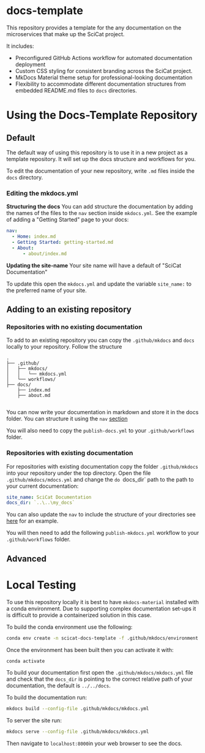 # docs-template

This repository provides a template for the any documentation on the microservices that make up the SciCat project.

It includes:

   *  Preconfigured GitHub Actions workflow for automated documentation deployment
   *  Custom CSS styling for consistent branding across the SciCat project.
   *  MkDocs Material theme setup for professional-looking documentation
   *  Flexibility to accommodate different documentation structures from embedded README.md files to `docs` directories.

# Using the Docs-Template Repository

## Default
The default way of using this repository is to use it in a new project as a template repository. It will set up the docs structure and workflows for you.

To edit the documentation of your new repository, write `.md` files inside the `docs` directory.

### Editing the mkdocs.yml
**Structuring the docs**
You can add structure the documentation by adding the names of the files to the `nav` section inside `mkdocs.yml`. See the example of adding a "Getting Started" page to your docs:
```yaml
nav:
  - Home: index.md
  - Getting Started: getting-started.md
  - About:
      - about/index.md
```
**Updating the site-name**
Your site name will have a default of "SciCat Documentation"

To update this open the `mkdocs.yml` and update the variable `site_name:` to the preferred name of your site.

## Adding to an existing repository
### Repositories with no existing documentation
To add to an existing repository you can copy the `.github/mkdocs` and `docs` locally to your repository. Follow the structure

```
.
├── .github/
│   ├── mkdocs/
│   │   └── mkdocs.yml
│   └── workflows/
├── docs/
    ├── index.md
    ├── about.md


```
You can now write your documentation in markdown and store it in the docs folder. You can structure it using the `nav` [section](#editing-the-mkdocsyml)

You will also need to copy the `publish-docs.yml` to your `.github/workflows` folder.

### Repositories with existing documentation

For repositories with existing documentation copy the folder `.github/mkdocs` into your repository under the top directory. Open the file `.github/mkdocs/mdocs.yml` and change the `do
`docs_dir` path to the path to your current documentation:
```yaml
site_name: SciCat Documentation
docs_dir: `..\..\my_docs`
```
You can also update the `nav` to include the structure of your directories see [here](#editing-the-mkdocsyml) for an example.

You will then need to add the following `publish-mkdocs.yml` workflow to your `.github/workflows` folder.

## Advanced


# Local Testing

To use this repository locally it is best to have `mkdocs-material` installed with a conda environment. Due to supporting complex documentation set-ups it is difficult to provide a containerized solution in this case.

To build the conda environment use the following:
```bash
conda env create -n scicat-docs-template -f .github/mkdocs/environment.yml
```
Once the environment has been built then you can activate it with:
```bash
conda activate
```

To build your documentation first open the `.github/mkdocs/mkdocs.yml` file and check that the `docs_dir` is pointing to the correct relative path of your documentation, the default is `../../docs`.

To build the documentation run:
```bash
mkdocs build --config-file .github/mkdocs/mkdocs.yml
```
To server the site run:
```bash
mkdocs serve --config-file .github/mkdocs/mkdocs.yml
```

Then navigate to `localhost:8000`in your web browser to see the docs.